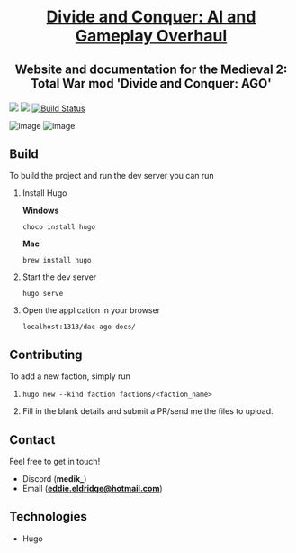
<h1 align="center">
  <br>
  <a href="https://eddieeldridge.github.io/dac-ago-docs/">Divide and Conquer: AI and Gameplay Overhaul</a>
</h1>

<h2 align="center">
  <p>Website and documentation for the Medieval 2: Total War mod 'Divide and Conquer: AGO'</p>
</h1>

![](https://img.shields.io/github/commit-activity/w/EddieEldridge/dac-ago-docs?style=for-the-badge)
![](https://img.shields.io/github/issues/EddieEldridge/dac-ago-docs?style=for-the-badge)
[![Build Status](https://img.shields.io/discord/759414542240972840?style=for-the-badge)](https://discord.gg/zygvJ64Q83)

![image](https://user-images.githubusercontent.com/22448079/212649056-c5a35817-0f3a-4ec7-97d3-e711c1e3a0f9.png)
![image](https://user-images.githubusercontent.com/22448079/212649423-c0e433e1-8607-483e-862f-fef741b8e233.png)

## Build

To build the project and run the dev server you can run

1. Install Hugo

    **Windows**

    ```choco install hugo```

    **Mac**

    ```brew install hugo```

2. Start the dev server

    ```hugo serve```

3. Open the application in your browser

    ```localhost:1313/dac-ago-docs/```

## Contributing

To add a new faction, simply run

1. `hugo new --kind faction factions/<faction_name>`

2. Fill in the blank details and submit a PR/send me the files to upload.

## Contact

 Feel free to get in touch!

- Discord (**medik_**)
- Email (**eddie.eldridge@hotmail.com**)

## Technologies

- Hugo

